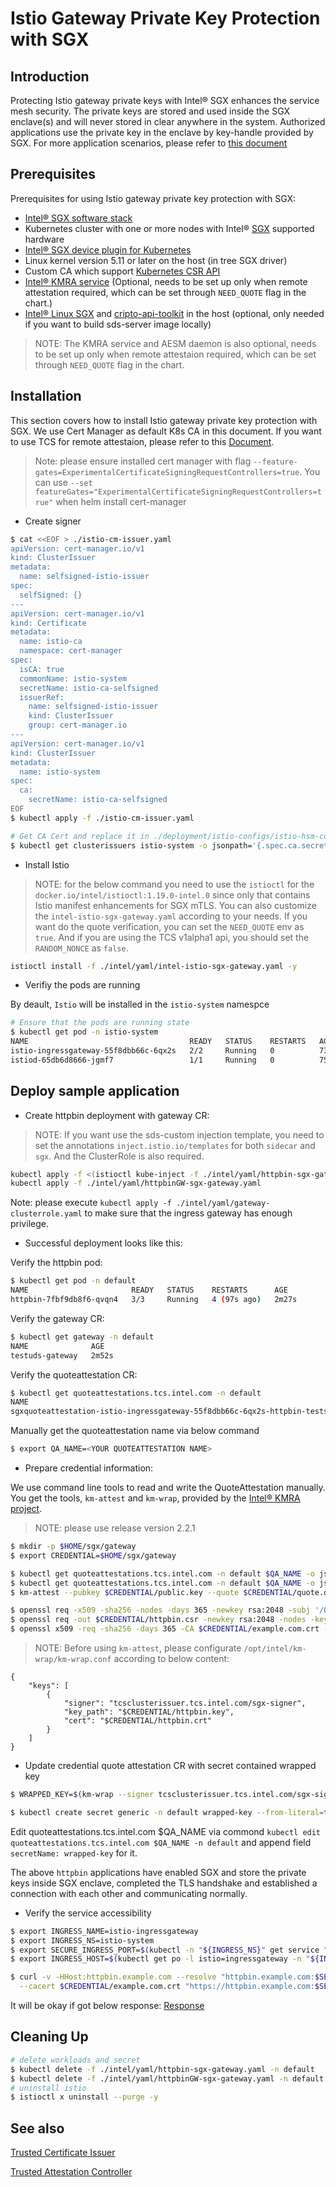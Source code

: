 # Istio Gateway Private Key Protection with SGX

## Introduction

Protecting Istio gateway private keys with Intel® SGX enhances the service mesh security. The private keys are stored and used inside the SGX enclave(s) and will never stored in clear anywhere in the system. Authorized applications use the private key in the enclave by key-handle provided by SGX. For more application scenarios, please refer to [this document](https://github.com/istio-ecosystem/hsm-sds-server/blob/main/README.md)

## Prerequisites

Prerequisites for using Istio gateway private key protection with SGX:

- [Intel® SGX software stack](setup-sgx-software.md)
- Kubernetes cluster with one or more nodes with Intel® [SGX](https://software.intel.com/content/www/us/en/develop/topics/software-guard-extensions.html) supported hardware
- [Intel® SGX device plugin for Kubernetes](https://github.com/intel/intel-device-plugins-for-kubernetes/blob/main/cmd/sgx_plugin/README.md)
- Linux kernel version 5.11 or later on the host (in tree SGX driver)
- Custom CA which support [Kubernetes CSR API](https://kubernetes.io/docs/reference/access-authn-authz/certificate-signing-requests/)
- [Intel® KMRA service](https://www.intel.com/content/www/us/en/developer/topic-technology/open/key-management-reference-application/overview.html) (Optional, needs to be set up only when remote attestation required, which can be set through `NEED_QUOTE` flag in the chart.)
- [Intel® Linux SGX](https://github.com/intel/linux-sgx) and [cripto-api-toolkit](https://github.com/intel/crypto-api-toolkit) in the host (optional, only needed if you want to build sds-server image locally)
> NOTE: The KMRA service and AESM daemon is also optional, needs to be set up only when remote attestaion required, which can be set through `NEED_QUOTE` flag in the chart.

## Installation

This section covers how to install Istio gateway private key protection with SGX. We use Cert Manager as default K8s CA in this document. If you want to use TCS for remote attestaion, please refer to this [Document](https://github.com/istio-ecosystem/hsm-sds-server/blob/main/Install-with-TCS.md).

> Note: please ensure installed cert manager with flag  `--feature-gates=ExperimentalCertificateSigningRequestControllers=true`. You can use `--set featureGates="ExperimentalCertificateSigningRequestControllers=true"` when helm install cert-manager


- Create signer 
```sh
$ cat <<EOF > ./istio-cm-issuer.yaml
apiVersion: cert-manager.io/v1
kind: ClusterIssuer
metadata:
  name: selfsigned-istio-issuer
spec:
  selfSigned: {}
---
apiVersion: cert-manager.io/v1
kind: Certificate
metadata:
  name: istio-ca
  namespace: cert-manager
spec:
  isCA: true
  commonName: istio-system
  secretName: istio-ca-selfsigned
  issuerRef:
    name: selfsigned-istio-issuer
    kind: ClusterIssuer
    group: cert-manager.io
---
apiVersion: cert-manager.io/v1
kind: ClusterIssuer
metadata:
  name: istio-system
spec:
  ca:
    secretName: istio-ca-selfsigned
EOF
$ kubectl apply -f ./istio-cm-issuer.yaml
```

```sh
# Get CA Cert and replace it in ./deployment/istio-configs/istio-hsm-config.yaml
$ kubectl get clusterissuers istio-system -o jsonpath='{.spec.ca.secretName}' | xargs kubectl get secret -n cert-manager -o jsonpath='{.data.ca\.crt}' | base64 -d
```

- Install Istio

> NOTE: for the below command you need to use the `istioctl` for the `docker.io/intel/istioctl:1.19.0-intel.0` since only that contains Istio manifest enhancements for SGX mTLS.
You can also customize the `intel-istio-sgx-gateway.yaml` according to your needs. If you want do the quote verification, you can set the `NEED_QUOTE` env as `true`. And if you are using the TCS v1alpha1 api, you should set the `RANDOM_NONCE` as `false`.

```sh
istioctl install -f ./intel/yaml/intel-istio-sgx-gateway.yaml -y
```

- Verifiy the pods are running

By deault, `Istio` will be installed in the `istio-system` namespce

```sh
# Ensure that the pods are running state
$ kubectl get pod -n istio-system
NAME                                    READY   STATUS    RESTARTS   AGE
istio-ingressgateway-55f8dbb66c-6qx2s   2/2     Running   0          73s
istiod-65db6d8666-jgmf7                 1/1     Running   0          75s
```

## Deploy sample application

- Create httpbin deployment with gateway CR:
> NOTE: If you want use the sds-custom injection template, you need to set the annotations `inject.istio.io/templates` for both `sidecar` and `sgx`. And the ClusterRole is also required.
```sh
kubectl apply -f <(istioctl kube-inject -f ./intel/yaml/httpbin-sgx-gateway.yaml )
kubectl apply -f ./intel/yaml/httpbinGW-sgx-gateway.yaml
```
Note: please execute `kubectl apply -f ./intel/yaml/gateway-clusterrole.yaml` to make sure that the ingress gateway has enough privilege.

- Successful deployment looks like this:

Verify the httpbin pod:
```sh
$ kubectl get pod -n default
NAME                       READY   STATUS    RESTARTS      AGE
httpbin-7fbf9db8f6-qvqn4   3/3     Running   4 (97s ago)   2m27s
```

Verify the gateway CR:
```sh
$ kubectl get gateway -n default
NAME              AGE
testuds-gateway   2m52s
```

Verify the quoteattestation CR:
```sh
$ kubectl get quoteattestations.tcs.intel.com -n default
NAME                                                                            AGE
sgxquoteattestation-istio-ingressgateway-55f8dbb66c-6qx2s-httpbin-testsds-com   4m36s
```
Manually get the quoteattestation name via below command

```sh
$ export QA_NAME=<YOUR QUOTEATTESTATION NAME>
```

- Prepare credential information:

We use command line tools to read and write the QuoteAttestation manually. You get the tools, `km-attest` and `km-wrap`, provided by the [Intel® KMRA project](https://www.intel.com/content/www/us/en/developer/topic-technology/open/key-management-reference-application/overview.html).

> NOTE: please use release version 2.2.1

```sh
$ mkdir -p $HOME/sgx/gateway
$ export CREDENTIAL=$HOME/sgx/gateway

$ kubectl get quoteattestations.tcs.intel.com -n default $QA_NAME -o jsonpath='{.spec.publicKey}' | base64 -d > $CREDENTIAL/public.key
$ kubectl get quoteattestations.tcs.intel.com -n default $QA_NAME -o jsonpath='{.spec.quote}' | base64 -d > $CREDENTIAL/quote.data
$ km-attest --pubkey $CREDENTIAL/public.key --quote $CREDENTIAL/quote.data

$ openssl req -x509 -sha256 -nodes -days 365 -newkey rsa:2048 -subj '/O=example Inc./CN=example.com' -keyout $CREDENTIAL/example.com.key -out $CREDENTIAL/example.com.crt
$ openssl req -out $CREDENTIAL/httpbin.csr -newkey rsa:2048 -nodes -keyout $CREDENTIAL/httpbin.key -subj "/CN=httpbin.example.com/O=httpbin organization"
$ openssl x509 -req -sha256 -days 365 -CA $CREDENTIAL/example.com.crt -CAkey $CREDENTIAL/example.com.key -set_serial 0 -in $CREDENTIAL/httpbin.csr -out $CREDENTIAL/httpbin.crt
```
> NOTE: Before using `km-attest`, please configurate `/opt/intel/km-wrap/km-wrap.conf` according to below content:
```
{
    "keys": [
        {
            "signer": "tcsclusterissuer.tcs.intel.com/sgx-signer",
            "key_path": "$CREDENTIAL/httpbin.key",
            "cert": "$CREDENTIAL/httpbin.crt"
        }
    ]
}
```

- Update credential quote attestation CR with secret contained wrapped key

```sh
$ WRAPPED_KEY=$(km-wrap --signer tcsclusterissuer.tcs.intel.com/sgx-signer --pubkey $CREDENTIAL/public.key --pin "HSMUserPin" --token "HSMSDSServer" --module /usr/local/lib/softhsm/libsofthsm2.so)

$ kubectl create secret generic -n default wrapped-key --from-literal=tls.key=${WRAPPED_KEY} --from-literal=tls.crt=$(base64 -w 0 < $CREDENTIAL/httpbin.crt)
```
Edit quoteattestations.tcs.intel.com $QA_NAME via commond `kubectl edit quoteattestations.tcs.intel.com $QA_NAME -n default` and append field `secretName: wrapped-key` for it.

The above `httpbin` applications have enabled SGX and store the private keys inside SGX enclave, completed the TLS handshake and established a connection with each other and communicating normally.

- Verify the service accessibility

```sh
$ export INGRESS_NAME=istio-ingressgateway
$ export INGRESS_NS=istio-system
$ export SECURE_INGRESS_PORT=$(kubectl -n "${INGRESS_NS}" get service "${INGRESS_NAME}" -o jsonpath='{.spec.ports[?(@.name=="https")].nodePort}')
$ export INGRESS_HOST=$(kubectl get po -l istio=ingressgateway -n "${INGRESS_NS}" -o jsonpath='{.items[0].status.hostIP}')

$ curl -v -HHost:httpbin.example.com --resolve "httpbin.example.com:$SECURE_INGRESS_PORT:$INGRESS_HOST" \
  --cacert $CREDENTIAL/example.com.crt "https://httpbin.example.com:$SECURE_INGRESS_PORT/status/418"
```
It will be okay if got below response:
[Response](https://github.com/intel/istio/blob/release-1.19-intel/intel/image/gateway-test.png)

## Cleaning Up
```sh
# delete workloads and secret
$ kubectl delete -f ./intel/yaml/httpbin-sgx-gateway.yaml -n default
$ kubectl delete -f ./intel/yaml/httpbinGW-sgx-gateway.yaml -n default
# uninstall istio
$ istioctl x uninstall --purge -y
```

## See also

[Trusted Certificate Issuer](https://github.com/intel/trusted-certificate-issuer)

[Trusted Attestation Controller](https://github.com/intel/trusted-attestation-controller)
